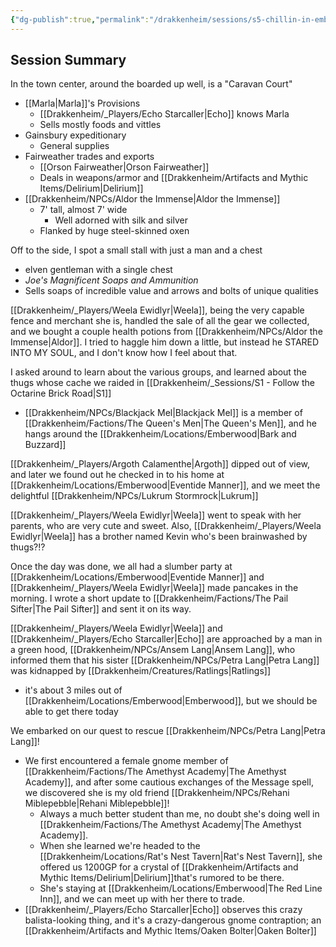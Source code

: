 ```yaml
---
{"dg-publish":true,"permalink":"/drakkenheim/sessions/s5-chillin-in-emberwood/"}
---
```


## Session Summary

In the town center, around the boarded up well, is a "Caravan Court" 
- [[Marla\|Marla]]'s Provisions
	- [[Drakkenheim/_Players/Echo Starcaller\|Echo]] knows Marla
	- Sells mostly foods and vittles
- Gainsbury expeditionary
	- General supplies
- Fairweather trades and exports
	- [[Orson Fairweather\|Orson Fairweather]]
	- Deals in weapons/armor and [[Drakkenheim/Artifacts and Mythic Items/Delirium\|Delirium]]
- [[Drakkenheim/NPCs/Aldor the Immense\|Aldor the Immense]]
	- 7' tall, almost 7' wide
		- Well adorned with silk and silver
	- Flanked by huge steel-skinned oxen

Off to the side, I spot a small stall with just a man and a chest
- elven gentleman with a single chest
- *Joe's Magnificent Soaps and Ammunition*
- Sells soaps of incredible value and arrows and bolts of unique qualities

[[Drakkenheim/_Players/Weela Ewidlyr\|Weela]], being the very capable fence and merchant she is, handled the sale of all the gear we collected, and we bought a couple health potions from [[Drakkenheim/NPCs/Aldor the Immense\|Aldor]]. I tried to haggle him down a little, but instead he STARED INTO MY SOUL, and I don't know how I feel about that.

I asked around to learn about the various groups, and learned about the thugs whose cache we raided in [[Drakkenheim/_Sessions/S1 - Follow the Octarine Brick Road\|S1]]
- [[Drakkenheim/NPCs/Blackjack Mel\|Blackjack Mel]] is a member of [[Drakkenheim/Factions/The Queen's Men\|The Queen's Men]], and he hangs around the [[Drakkenheim/Locations/Emberwood\|Bark and Buzzard]]

[[Drakkenheim/_Players/Argoth Calamenthe\|Argoth]] dipped out of view, and later we found out he checked in to his home at [[Drakkenheim/Locations/Emberwood\|Eventide Manner]], and we meet the delightful [[Drakkenheim/NPCs/Lukrum Stormrock\|Lukrum]]

[[Drakkenheim/_Players/Weela Ewidlyr\|Weela]] went to speak with her parents, who are very cute and sweet. Also, [[Drakkenheim/_Players/Weela Ewidlyr\|Weela]] has a brother named Kevin who's been brainwashed by thugs?!?

Once the day was done, we all had a slumber party at [[Drakkenheim/Locations/Emberwood\|Eventide Manner]] and [[Drakkenheim/_Players/Weela Ewidlyr\|Weela]] made pancakes in the morning. I wrote a short update to [[Drakkenheim/Factions/The Pail Sifter\|The Pail Sifter]] and sent it on its way.

[[Drakkenheim/_Players/Weela Ewidlyr\|Weela]] and [[Drakkenheim/_Players/Echo Starcaller\|Echo]] are approached by a man in a green hood, [[Drakkenheim/NPCs/Ansem Lang\|Ansem Lang]], who informed them that his sister [[Drakkenheim/NPCs/Petra Lang\|Petra Lang]] was kidnapped by [[Drakkenheim/Creatures/Ratlings\|Ratlings]]
- it's about 3 miles out of [[Drakkenheim/Locations/Emberwood\|Emberwood]], but we should be able to get there today

We embarked on our quest to rescue [[Drakkenheim/NPCs/Petra Lang\|Petra Lang]]!
- We first encountered a female gnome member of [[Drakkenheim/Factions/The Amethyst Academy\|The Amethyst Academy]], and after some cautious exchanges of the Message spell, we discovered she is my old friend [[Drakkenheim/NPCs/Rehani Miblepebble\|Rehani Miblepebble]]!
	- Always a much better student than me, no doubt she's doing well in [[Drakkenheim/Factions/The Amethyst Academy\|The Amethyst Academy]].
	- When she learned we're headed to the [[Drakkenheim/Locations/Rat's Nest Tavern\|Rat's Nest Tavern]], she offered us 1200GP for a crystal of [[Drakkenheim/Artifacts and Mythic Items/Delirium\|Delirium]]that's rumored to be there.
	- She's staying at [[Drakkenheim/Locations/Emberwood\|The Red Line Inn]], and we can meet up with her there to trade.
- [[Drakkenheim/_Players/Echo Starcaller\|Echo]] observes this crazy balista-looking thing, and it's a crazy-dangerous gnome contraption; an [[Drakkenheim/Artifacts and Mythic Items/Oaken Bolter\|Oaken Bolter]]
